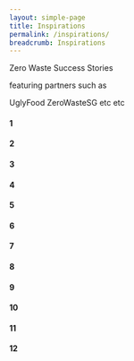 ```yaml
---
layout: simple-page
title: Inspirations
permalink: /inspirations/
breadcrumb: Inspirations
---
```


Zero Waste Success Stories 

featuring partners such as 

UglyFood
ZeroWasteSG
etc etc

<link rel="stylesheet" href="https://owlcarousel2.github.io/OwlCarousel2/assets/owlcarousel/assets/owl.carousel.min.css">
<link rel="stylesheet" href="https://owlcarousel2.github.io/OwlCarousel2/assets/owlcarousel/assets/owl.theme.default.min.css">
<script src="https://owlcarousel2.github.io/OwlCarousel2/assets/vendors/jquery.min.js"></script>
<script src="https://owlcarousel2.github.io/OwlCarousel2/assets/owlcarousel/owl.carousel.js"></script>


<script>
$('.owl-carousel').owlCarousel({
    loop:true,
    margin:10,
    nav:true,
    responsive:{
        0:{
            items:1
        },
        600:{
            items:3
        },
        1000:{
            items:5
        }
    }
})
</script>

<div class="owl-carousel owl-theme">
<div class="item"><h4>1</h4></div>
<div class="item"><h4>2</h4></div>
<div class="item"><h4>3</h4></div>
<div class="item"><h4>4</h4></div>
<div class="item"><h4>5</h4></div>
<div class="item"><h4>6</h4></div>
<div class="item"><h4>7</h4></div>
<div class="item"><h4>8</h4></div>
<div class="item"><h4>9</h4></div>
<div class="item"><h4>10</h4></div>
<div class="item"><h4>11</h4></div>
<div class="item"><h4>12</h4></div>
</div>
